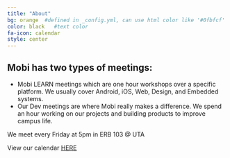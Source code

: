 ```yaml
---
title: "About"
bg: orange  #defined in _config.yml, can use html color like '#0fbfcf'
color: black   #text color
fa-icon: calendar
style: center
---
```


## Mobi has two types of meetings:
* Mobi LEARN meetings which are one hour workshops over a specific platform. We usually cover Android, iOS, Web, Design, and Embedded systems.
* Our Dev meetings are where Mobi really makes a difference. We spend an hour working on our projects and building products to improve campus life.

We meet every Friday at 5pm in ERB 103 @ UTA

View our calendar <a href="https://www.google.com/calendar/embed?src=uta.mobi%40gmail.com&ctz=America/Chicago" title="calendar">HERE</a>



